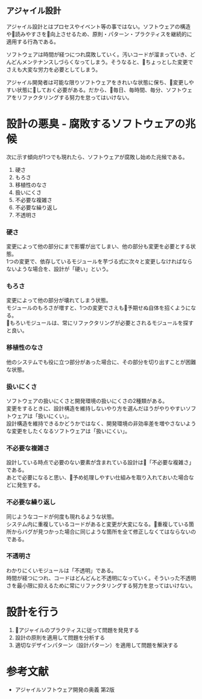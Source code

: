 アジャイル設計
-----

アジャイル設計とはプロセスやイベント等の事ではない。ソフトウェアの構造や読みやすさを向上させるため、原則・パターン・プラクティスを継続的に適用する行為である。  

ソフトウェアは時間が経つにつれ腐敗していく。汚いコードが溜まっていき、どんどんメンテナンスしづらくなってしまう。そうなると、ちょっとした変更でさえも大変な労力を必要としてしまう。  

アジャイル開発者は可能な限りソフトウェアをきれいな状態に保ち、変更しやすい状態にしておく必要がある。だから、毎日、毎時間、毎分、ソフトウェアをリファクタリングする努力を怠ってはいけない。  


# 設計の悪臭 - 腐敗するソフトウェアの兆候
次に示す傾向が1つでも現れたら、ソフトウェアが腐敗し始めた兆候である。

1. 硬さ
2. もろさ
3. 移植性のなさ
4. 扱いにくさ
5. 不必要な複雑さ
6. 不必要な繰り返し
7. 不透明さ

### 硬さ
変更によって他の部分にまで影響が出てしまい、他の部分も変更を必要とする状態。  
1つの変更で、依存しているモジュールを芋づる式に次々と変更しなければならないような場合を、設計が「硬い」という。

### もろさ
変更によって他の部分が壊れてしまう状態。  
モジュールのもろさが増すと、1つの変更でさえも予期せぬ自体を招くようになる。  
もろいモジュールは、常にリファクタリングが必要とされるモジュールを探すと良い。

### 移植性のなさ
他のシステムでも役に立つ部分があった場合に、その部分を切り出すことが困難な状態。

### 扱いにくさ
ソフトウェアの扱いにくさと開発環境の扱いにくさの2種類がある。  
変更をするときに、設計構造を維持しないやり方を選んだほうがやりやすいソフトウェアは「扱いにくい」。  
設計構造を維持できるかどうかではなく、開発環境の非効率差を増やさないような変更をしたくなるソフトウェアは「扱いにくい」。

### 不必要な複雑さ
設計している時点で必要のない要素が含まれている設計は「不必要な複雑さ」である。  
あとで必要になると思い、予め処理しやすい仕組みを取り入れておいた場合などに発生する。

### 不必要な繰り返し
同じようなコードが何度も現れるような状態。  
システム内に重複しているコードがあると変更が大変になる。重複している箇所からバグが見つかった場合に同じような箇所を全て修正しなくてはならないのである。

### 不透明さ
わかりにくいモジュールは「不透明」である。  
時間が経つにつれ、コードはどんどんと不透明になっていく。そういった不透明さを最小限に抑えるために常にリファクタリングする努力を怠ってはいけない。


# 設計を行う

1. アジャイルのプラクティスに従って問題を発見する
2. 設計の原則を適用して問題を分析する
3. 適切なデザインパターン（設計パターン）を適用して問題を解決する


# 参考文献
- アジャイルソフトウェア開発の奥義 第2版
